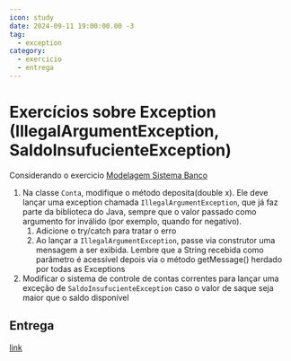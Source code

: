 ```yaml
---
icon: study
date: 2024-09-11 19:00:00.00 -3
tag:
  - exception
category:
  - exercicio
  - entrega
---
```


# Exercícios sobre Exception (IllegalArgumentException, SaldoInsufucienteException)

Considerando o exercicio [Modelagem Sistema Banco](../ExercicioHeranca/Heranca4%20Banco.md)

1. Na classe `Conta`, modifique o método deposita(double x). Ele deve lançar uma exception chamada
`IllegalArgumentException`, que já faz parte da biblioteca do Java, sempre que o valor passado como
argumento for inválido (por exemplo, quando for negativo).
    1. Adicione o try/catch para tratar o erro
    1. Ao lançar a `IllegalArgumentException`, passe via construtor uma mensagem a ser exibida. Lembre que a String recebida como parâmetro é acessível depois via o método getMessage() herdado por todas as Exceptions
1. Modificar o sistema de controle de contas correntes para lançar uma exceção de `SaldoInsufucienteException` caso o valor de saque seja maior que o saldo disponível

## Entrega
[link](https://classroom.github.com/a/uMpUJMLP)
